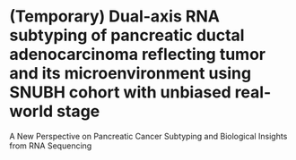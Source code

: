 # (Temporary) Dual-axis RNA subtyping of pancreatic ductal adenocarcinoma reflecting tumor and its microenvironment using SNUBH cohort with  unbiased real-world stage
A New Perspective on Pancreatic Cancer Subtyping and Biological Insights from RNA Sequencing
